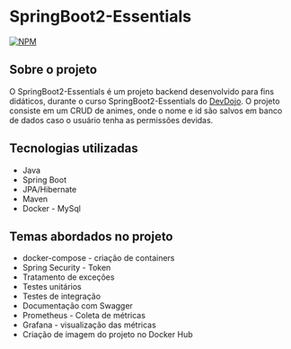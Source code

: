 # SpringBoot2-Essentials
[![NPM](https://img.shields.io/npm/l/react)](https://github.com/GeorgesCarmo/SpringBoot2-Essentials/blob/main/LICENSE) 
## Sobre o projeto
O SpringBoot2-Essentials é um projeto backend desenvolvido para fins didáticos, durante o curso SpringBoot2-Essentials do [DevDojo](https://www.youtube.com/watch?v=bCzsSXE4Jzg&list=PL62G310vn6nFBIxp6ZwGnm8xMcGE3VA5H "Youtube do DevDojo").
O projeto consiste em um CRUD de animes, onde o nome e id são salvos em banco de dados caso o usuário tenha as permissões devidas.
## Tecnologias utilizadas
- Java
- Spring Boot
- JPA/Hibernate
- Maven
- Docker - MySql

## Temas abordados no projeto
- docker-compose - criação de containers
- Spring Security - Token
- Tratamento de exceções
- Testes unitários
- Testes de integração
- Documentação com Swagger
- Prometheus - Coleta de métricas
- Grafana - visualização das métricas
- Criação de imagem do projeto no Docker Hub
